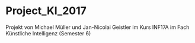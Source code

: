 # Project_KI_2017
Projekt von Michael Müller und Jan-Nicolai Geistler im Kurs INF17A im Fach Künstliche Intelligenz (Semester 6)
